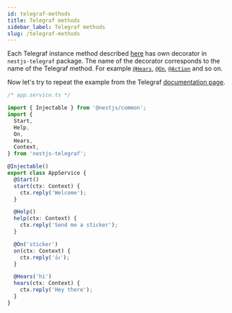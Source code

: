 ```yaml
---
id: telegraf-methods
title: Telegraf methods
sidebar_label: Telegraf methods
slug: /telegraf-methods
---
```


Each Telegraf instance method described [here](https://telegraf.js.org/#/?id=telegraf) has own decorator in `nestjs-telegraf` package. The name of the decorator corresponds to the name of the Telegraf method. For example [`@Hears`](https://telegraf.js.org/#/?id=hears), [`@On`](https://telegraf.js.org/#/?id=on), [`@Action`](https://telegraf.js.org/#/?id=action) and so on.

Now let's try to repeat the example from the Telegraf [documentation page](https://telegraf.js.org/#/?id=example).

```typescript
/* app.service.ts */

import { Injectable } from '@nestjs/common';
import {
  Start,
  Help,
  On,
  Hears,
  Context,
} from 'nestjs-telegraf';

@Injectable()
export class AppService {
  @Start()
  start(ctx: Context) {
    ctx.reply('Welcome');
  }

  @Help()
  help(ctx: Context) {
    ctx.reply('Send me a sticker');
  }

  @On('sticker')
  on(ctx: Context) {
    ctx.reply('👍');
  }

  @Hears('hi')
  hears(ctx: Context) {
    ctx.reply('Hey there');
  }
}
```

